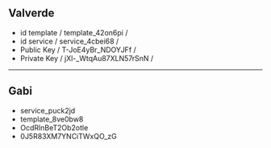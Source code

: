 Valverde
--
- id template / template_42on6pi /
- id service / service_4cbei68 /
- Public Key / T-JoE4yBr_NDOYJFf /
- Private Key / jXl-_WtqAu87XLN57rSnN /
---

Gabi
--
- service_puck2jd
- template_8ve0bw8
- OcdRlnBeT2Ob2otle
- 0J5R83XM7YNCiTWxQO_zG
